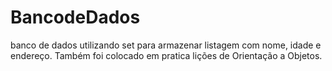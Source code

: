 # BancodeDados
banco de dados utilizando set para armazenar listagem com nome, idade e endereço. Também foi colocado em pratica lições de Orientação a Objetos.
